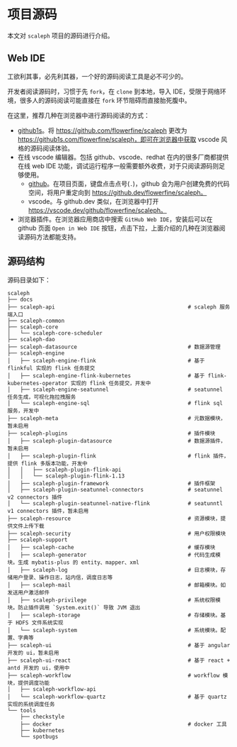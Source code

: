 # 项目源码

本文对 `scaleph` 项目的源码进行介绍。

## Web IDE

工欲利其事，必先利其器，一个好的源码阅读工具是必不可少的。

开发者阅读源码时，习惯于先 `fork`，在 `clone` 到本地，导入 IDE，受限于网络环境，很多人的源码阅读可能直接在 `fork` 环节阻碍而直接胎死腹中。

在这里，推荐几种在浏览器中进行源码阅读的方式：

- [github1s](https://github.com/conwnet/github1s)。将 https://github.com/flowerfine/scaleph 更改为 https://github1s.com/flowerfine/scaleph，即可在浏览器中获取 vscode 风格的源码阅读体验。
- 在线 vscode 编辑器。包括 github、vscode、redhat 在内的很多厂商都提供在线 web IDE 功能，调试运行程序一般需要额外收费，对于只阅读源码则足够使用。
  - [github](https://docs.github.com/cn/codespaces)。在项目页面，键盘点击点号(`.`)，github 会为用户创建免费的代码空间，将用户重定向到 https://github.dev/flowerfine/scaleph。
  - vscode。与 github.dev 类似，在浏览器中打开 https://vscode.dev/github/flowerfine/scaleph。
- 浏览器插件。在浏览器应用商店中搜索 `GitHub Web IDE`，安装后可以在 github 页面 `Open in Web IDE` 按钮，点击下拉，上面介绍的几种在浏览器阅读源码方法都能支持。

## 源码结构

源码目录如下：

```
scaleph
├── docs
├── scaleph-api                                          # scaleph 服务端入口
├── scaleph-common
├── scaleph-core
│   └── scaleph-core-scheduler
├── scaleph-dao
├── scaleph-datasource                                   # 数据源管理
├── scaleph-engine
│   ├── scaleph-engine-flink                             # 基于 flinkful 实现的 flink 任务提交
│   ├── scaleph-engine-flink-kubernetes                  # 基于 flink-kubernetes-operator 实现的 flink 任务提交，开发中
│   ├── scaleph-engine-seatunnel                         # seatunnel 任务生成，可视化拖拉拽服务
│   └── scaleph-engine-sql                               # flink sql 服务，开发中
├── scaleph-meta                                         # 元数据模块，暂未启用
├── scaleph-plugins                                      # 插件模块
│   ├── scaleph-plugin-datasource                        # 数据源插件，暂未启用
│   ├── scaleph-plugin-flink                             # flink 插件，提供 flink 多版本功能，开发中
│   │   ├── scaleph-plugin-flink-api
│   │   └── scaleph-plugin-flink-1.13
│   ├── scaleph-plugin-framework                         # 插件框架
│   ├── scaleph-plugin-seatunnel-connectors              # seatunnel v2 connectors 插件
│   └── scaleph-plugin-seatunnel-native-flink            # seatunntl v1 connectors 插件，暂未启用
├── scaleph-resource                                     # 资源模块，提供文件上传下载
├── scaleph-security                                     # 用户权限模块
├── scaleph-support
│   ├── scaleph-cache                                    # 缓存模块
│   ├── scaleph-generator                                # 代码生成模块。生成 mybatis-plus 的 entity、mapper、xml
│   ├── scaleph-log                                      # 日志模块，存储用户登录、操作日志，站内信，调度日志等
│   ├── scaleph-mail                                     # 邮箱模块。如发送用户激活邮件
│   ├── scaleph-privilege                                # 系统权限模块。防止插件调用 `System.exit()` 导致 JVM 退出
│   ├── scaleph-storage                                  # 存储模块。基于 HDFS 文件系统实现
│   └── scaleph-system                                   # 系统模块。配置、字典等
├── scaleph-ui                                           # 基于 angular 开发的 ui，暂未启用
├── scaleph-ui-react                                     # 基于 react + antd 开发的 ui，使用中
├── scaleph-workflow                                     # workflow 模块，提供调度功能
│   ├── scaleph-workflow-api
│   └── scaleph-workflow-quartz                          # 基于 quartz 实现的系统调度任务
└── tools
    ├── checkstyle
    ├── docker                                           # docker 工具
    ├── kubernetes
    └── spotbugs
```
